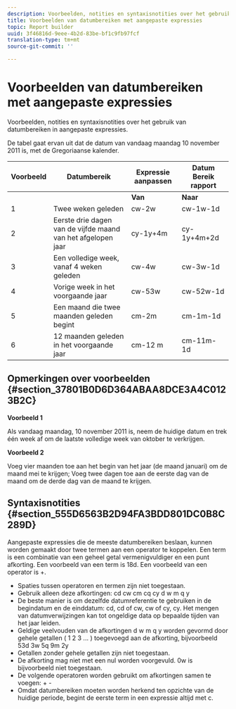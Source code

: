 ```yaml
---
description: Voorbeelden, notities en syntaxisnotities over het gebruik van datumbereiken in aangepaste expressies.
title: Voorbeelden van datumbereiken met aangepaste expressies
topic: Report builder
uuid: 3f46816d-9eee-4b2d-83be-bf1c9fb97fcf
translation-type: tm+mt
source-git-commit: ''

---
```



# Voorbeelden van datumbereiken met aangepaste expressies

Voorbeelden, notities en syntaxisnotities over het gebruik van datumbereiken in aangepaste expressies.

De tabel gaat ervan uit dat de datum van vandaag maandag 10 november 2011 is, met de Gregoriaanse kalender.

| Voorbeeld | Datumbereik | Expressie aanpassen | Datum Bereik rapport |
|---|---|---|---|
|  |  | **Van** | **Naar** |  |
| 1 | Twee weken geleden | cw-2w | cw-1w-1d | 26 okt tot 1 nov. |
| 2 | Eerste drie dagen van de vijfde maand van het afgelopen jaar | cy-1y+4m | cy-1y+4m+2d | 1 mei tot en met 3 mei 2010 |
| 3 | Een volledige week, vanaf 4 weken geleden | cw-4w | cw-3w-1d | 12 okt tot en met 18 okt. |
| 4 | Vorige week in het voorgaande jaar | cw-53w | cw-52w-1d | nov. t/m 9 nov. 2010 |
| 5 | Een maand die twee maanden geleden begint | cm-2m | cm-1m-1d | 1 sep. t/m 30 sep. |
| 6 | 12 maanden geleden in het voorgaande jaar | cm-12 m | cm-11m-1d | 1 nov. t/m 30 nov. 2010 |

## Opmerkingen over voorbeelden {#section_37801B0D6D364ABAA8DCE3A4C0123B2C}

**Voorbeeld 1**

Als vandaag maandag, 10 november 2011 is, neem de huidige datum en trek één week af om de laatste volledige week van oktober te verkrijgen.

**Voorbeeld 2**

Voeg vier maanden toe aan het begin van het jaar (de maand januari) om de maand mei te krijgen; Voeg twee dagen toe aan de eerste dag van de maand om de derde dag van de maand te krijgen.

## Syntaxisnotities {#section_555D6563B2D94FA3BDD801DC0B8C289D}

Aangepaste expressies die de meeste datumbereiken beslaan, kunnen worden gemaakt door twee termen aan een operator te koppelen. Een term is een combinatie van een geheel getal vermenigvuldiger en een punt afkorting. Een voorbeeld van een term is 18d. Een voorbeeld van een operator is +.

* Spaties tussen operatoren en termen zijn niet toegestaan.
* Gebruik alleen deze afkortingen: cd cw cm cq cy d w m q y
* De beste manier is om dezelfde datumreferentie te gebruiken in de begindatum en de einddatum: cd, cd of cw, cw of cy, cy. Het mengen van datumverwijzingen kan tot ongeldige data op bepaalde tijden van het jaar leiden.
* Geldige veelvouden van de afkortingen d w m q y worden gevormd door gehele getallen ( 1 2 3 ... ) toegevoegd aan de afkorting, bijvoorbeeld 53d 3w 5q 9m 2y
* Getallen zonder gehele getallen zijn niet toegestaan.
* De afkorting mag niet met een nul worden voorgevuld. 0w is bijvoorbeeld niet toegestaan.
* De volgende operatoren worden gebruikt om afkortingen samen te voegen: + -
* Omdat datumbereiken moeten worden herkend ten opzichte van de huidige periode, begint de eerste term in een expressie altijd met c.

